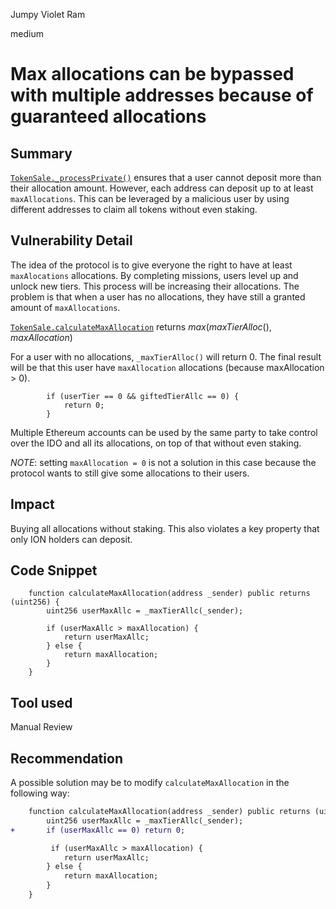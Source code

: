 Jumpy Violet Ram

medium

# Max allocations can be bypassed with multiple addresses because of guaranteed allocations

## Summary
[`TokenSale._processPrivate()`](https://github.com/sherlock-audit/2024-03-zap-protocol/blob/c2ad35aa844899fa24f6ed0cbfcf6c7e611b061a/zap-contracts-labs/contracts/TokenSale.sol#L226) ensures that a user cannot deposit more than their allocation amount. However, each address can deposit up to at least `maxAllocations`. This can be leveraged by a malicious user by using different addresses to claim all tokens without even staking.

## Vulnerability Detail
The idea of the protocol is to give everyone the right to have at least `maxAlocations` allocations. By completing missions, users level up and unlock new tiers. This process will be increasing their allocations. The problem is that when a user has no allocations, they have still a granted amount of `maxAllocations`.

[`TokenSale.calculateMaxAllocation`](https://github.com/sherlock-audit/2024-03-zap-protocol/blob/c2ad35aa844899fa24f6ed0cbfcf6c7e611b061a/zap-contracts-labs/contracts/TokenSale.sol#L259C1-L267C6) returns $max(maxTierAlloc(), maxAllocation)$

For a user with no allocations, `_maxTierAlloc()` will return 0. The final result will be that this user have `maxAllocation` allocations (because maxAllocation > 0).
```solidity
        if (userTier == 0 && giftedTierAllc == 0) {
            return 0;
        }
```

Multiple Ethereum accounts can be used by the same party to take control over the IDO and all its allocations, on top of that without even staking.

*NOTE*: setting `maxAllocation = 0` is not a solution in this case because the protocol wants to still give some allocations to their users.

## Impact
Buying all allocations without staking. This also violates a key property that only ION holders can deposit.

## Code Snippet
```solidity
    function calculateMaxAllocation(address _sender) public returns (uint256) {
        uint256 userMaxAllc = _maxTierAllc(_sender);

        if (userMaxAllc > maxAllocation) {
            return userMaxAllc;
        } else {
            return maxAllocation;
        }
    }
```
## Tool used

Manual Review

## Recommendation
A possible solution may be to modify `calculateMaxAllocation` in the following way:
```diff
    function calculateMaxAllocation(address _sender) public returns (uint256) {
        uint256 userMaxAllc = _maxTierAllc(_sender);
+       if (userMaxAllc == 0) return 0;

         if (userMaxAllc > maxAllocation) {
            return userMaxAllc;
        } else {
            return maxAllocation;
        }
    }
```